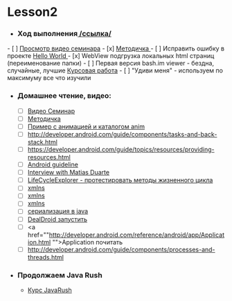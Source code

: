 Lesson2
=======

- ### Ход выполнения<a href="https://github.com/YrNiki/Lesson2/issues/1"> /ссылка/</a>
<p>
 - [ ] <a href="https://docs.google.com/file/d/0Bz6ipMTqmWaqel9ORzBHNlNwdFk/edit">Просмотр видео семинара</a> 
 - [x] <a href="https://www.dropbox.com/s/3zt4khg8mg4pc7s/android_lesson2_februrary_methodics_2013.rar">Методичка </a>
 - [ ] Исправить ошибку в проекте <a href="https://drive.google.com/file/d/0Bz6ipMTqmWaqWG5IMmYwUmxKX1k/edit?usp=sharing">Hello World </a>
 - [x] WebView подгрузка локальных html страниц (переименование папки)
 - [ ] Первая версия bash.im viewer - бездна, случайные, лучшие <a href="https://www.dropbox.com/sh/oqs1ps8jj3elh6s/oSrwylc4fC">Курсовая работа</a>
 - [ ] "Удиви меня" - используем по максимуму все что изучили

- ### Домашнее чтение, видео:
  - [ ] <a href="https://docs.google.com/file/d/0Bz6ipMTqmWaqel9ORzBHNlNwdFk/edit">Видео Семинар</a>
  - [ ] <a href="https://www.dropbox.com/s/3zt4khg8mg4pc7s/android_lesson2_februrary_methodics_2013.rar">Методичка</a>
  - [ ]  <a href="http://devcolibri.com/3479">Пример с анимацией и каталогом anim</a>
  - [ ] http://developer.android.com/guide/components/tasks-and-back-stack.html
  - [ ] https://developer.android.com/guide/topics/resources/providing-resources.html
  - [ ]  <a href="http://developer.android.com/design/index.html">Android guideline</a> 
  - [ ]  <a href="http://www.theverge.com/2012/1/12/2703021/android-matias-duarte-live-special-announcement">Interview with Matias Duarte</a>
  - [ ]  <a href="https://dl.dropbox.com/u/33173295/LifecycleExplorer.rar">LifeCycleExplorer - протестировать методы жизненного цикла</a> 
  - [ ]  <a href="http://www.w3schools.com/xml/xml_namespaces.asp">xmlns</a>
  - [ ]  <a href="http://en.wikipedia.org/wiki/XML_namespace">xmlns</a>
  - [ ]  <a href="http://www.vbnet.ru/articles/showarticle.aspx?id=146">xmlns</a>
  - [ ]  <a href="http://habrahabr.ru/post/60317/">сериализация в java</a>
  - [ ]  <a href="https://dl.dropbox.com/u/33173295/DealDroid.rar">DealDroid запустить </a>
  - [ ]  <a href=""http://developer.android.com/reference/android/app/Application.html
"">Application почитать</a>
  - [ ] http://developer.android.com/guide/components/processes-and-threads.html

- ### Продолжаем Java Rush
  * <a href="http://javarush.ru">Курс JavaRush</a>
